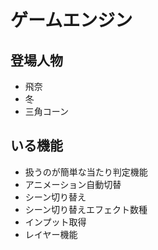 # ゲームエンジン

## 登場人物

- 飛奈
- 冬
- 三角コーン

## いる機能

- 扱うのが簡単な当たり判定機能
- アニメーション自動切替
- シーン切り替え
- シーン切り替えエフェクト数種
- インプット取得
- レイヤー機能

